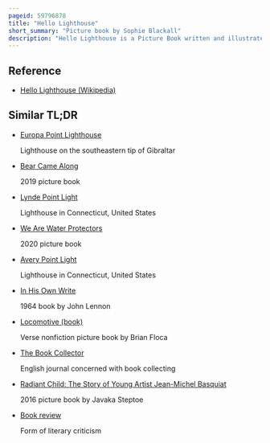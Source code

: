 ```yaml
---
pageid: 59796878
title: "Hello Lighthouse"
short_summary: "Picture book by Sophie Blackall"
description: "Hello Lighthouse is a Picture Book written and illustrated by Sophie Blackall. The Book tells the Story of a Lighthouse and its last Keeper and was well received, winning the 2019 Caldecott Medal for its Illustrations. Drawing Inspiration from a Variety of Sources, Blackall worked hard on the Design of the Book. The Writing and Illustrations were meant to complement each other noting the Change and Consistency of the Sea."
---
```


## Reference

- [Hello Lighthouse (Wikipedia)](https://en.wikipedia.org/?curid=59796878)

## Similar TL;DR

- [Europa Point Lighthouse](/tldr/en/europa-point-lighthouse)

  Lighthouse on the southeastern tip of Gibraltar

- [Bear Came Along](/tldr/en/bear-came-along)

  2019 picture book

- [Lynde Point Light](/tldr/en/lynde-point-light)

  Lighthouse in Connecticut, United States

- [We Are Water Protectors](/tldr/en/we-are-water-protectors)

  2020 picture book

- [Avery Point Light](/tldr/en/avery-point-light)

  Lighthouse in Connecticut, United States

- [In His Own Write](/tldr/en/in-his-own-write)

  1964 book by John Lennon

- [Locomotive (book)](/tldr/en/locomotive-book)

  Verse nonfiction picture book by Brian Floca

- [The Book Collector](/tldr/en/the-book-collector)

  English journal concerned with book collecting

- [Radiant Child: The Story of Young Artist Jean-Michel Basquiat](/tldr/en/radiant-child-the-story-of-young-artist-jean-michel-basquiat)

  2016 picture book by Javaka Steptoe

- [Book review](/tldr/en/book-review)

  Form of literary criticism
